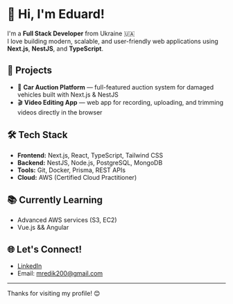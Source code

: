 # 👋 Hi, I'm Eduard!

I'm a **Full Stack Developer** from Ukraine 🇺🇦  
I love building modern, scalable, and user-friendly web applications using **Next.js**, **NestJS**, and **TypeScript**.

## 🚀 Projects
- 🔧 **Car Auction Platform** — full-featured auction system for damaged vehicles built with Next.js & NestJS
- 🎬 **Video Editing App** — web app for recording, uploading, and trimming videos directly in the browser

## 🛠️ Tech Stack
- **Frontend:** Next.js, React, TypeScript, Tailwind CSS  
- **Backend:** NestJS, Node.js, PostgreSQL, MongoDB  
- **Tools:** Git, Docker, Prisma, REST APIs  
- **Cloud:** AWS (Certified Cloud Practitioner)

## 📚 Currently Learning
- Advanced AWS services (S3, EC2)
- Vue.js && Angular

## 🌐 Let's Connect!
- [LinkedIn]([https://www.linkedin.com/in/yourlinkedin](https://www.linkedin.com/in/eduard-kuruliak-2b76aa274/))  
- Email: mredik200@gmail.com

---

Thanks for visiting my profile! 😊
